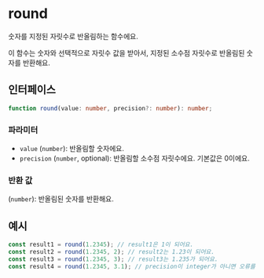 # round

숫자를 지정된 자릿수로 반올림하는 함수에요.

이 함수는 숫자와 선택적으로 자릿수 값을 받아서, 지정된 소수점 자릿수로 반올림된 숫자를 반환해요.

## 인터페이스

```typescript
function round(value: number, precision?: number): number;
```

### 파라미터

- `value` (`number`): 반올림할 숫자에요.
- `precision` (`number`, optional): 반올림할 소수점 자릿수에요. 기본값은 0이에요.

### 반환 값

(`number`): 반올림된 숫자를 반환해요.

## 예시

```typescript
const result1 = round(1.2345); // result1은 1이 되어요.
const result2 = round(1.2345, 2); // result2는 1.23이 되어요.
const result3 = round(1.2345, 3); // result3는 1.235가 되어요.
const result4 = round(1.2345, 3.1); // precision이 integer가 아니면 오류를 반환해요.
```
